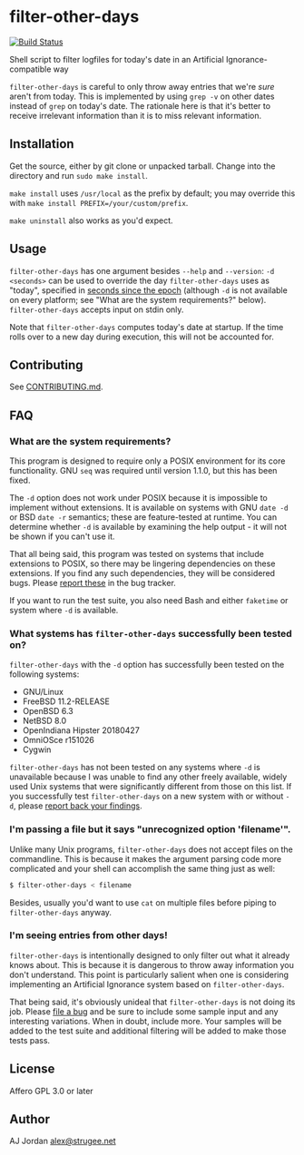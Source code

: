 # filter-other-days

[![Build Status](https://travis-ci.org/strugee/filter-other-days.svg?branch=master)](https://travis-ci.org/strugee/filter-other-days)

Shell script to filter logfiles for today's date in an Artificial Ignorance-compatible way

`filter-other-days` is careful to only throw away entries that we're _sure_ aren't from today. This is implemented by using `grep -v` on other dates instead of `grep` on today's date. The rationale here is that it's better to receive irrelevant information than it is to miss relevant information.

## Installation

Get the source, either by git clone or unpacked tarball. Change into the directory and run `sudo make install`.

`make install` uses `/usr/local` as the prefix by default; you may override this with `make install PREFIX=/your/custom/prefix`.

`make uninstall` also works as you'd expect.

## Usage

`filter-other-days` has one argument besides `--help` and `--version`: `-d <seconds>` can be used to override the day `filter-other-days` uses as "today", specified in [seconds since the epoch](https://en.wikipedia.org/wiki/Unix_time) (although `-d` is not available on every platform; see "What are the system requirements?" below). `filter-other-days` accepts input on stdin only.

Note that `filter-other-days` computes today's date at startup. If the time rolls over to a new day during execution, this will not be accounted for.

## Contributing

See [CONTRIBUTING.md](https://github.com/strugee/filter-other-days/blob/master/CONTRIBUTING.md).

## FAQ

### What are the system requirements?

This program is designed to require only a POSIX environment for its core functionality. GNU `seq` was required until version 1.1.0, but this has been fixed.

The `-d` option does not work under POSIX because it is impossible to implement without extensions. It is available on systems with GNU `date -d` or BSD `date -r` semantics; these are feature-tested at runtime. You can determine whether `-d` is available by examining the help output - it will not be shown if you can't use it.

That all being said, this program was tested on systems that include extensions to POSIX, so there may be lingering dependencies on these extensions. If you find any such dependencies, they will be considered bugs. Please [report these][file a bug] in the bug tracker.

If you want to run the test suite, you also need Bash and either `faketime` or system where `-d` is available.

### What systems has `filter-other-days` successfully been tested on?

`filter-other-days` with the `-d` option has successfully been tested on the following systems:

* GNU/Linux
* FreeBSD 11.2-RELEASE
* OpenBSD 6.3
* NetBSD 8.0
* OpenIndiana Hipster 20180427
* OmniOSce r151026
* Cygwin

`filter-other-days` has not been tested on any systems where `-d` is unavailable because I was unable to find any other freely available, widely used Unix systems that were significantly different from those on this list. If you successfully test `filter-other-days` on a new system with or without `-d`, please [report back your findings][file a bug].

### I'm passing a file but it says "unrecognized option 'filename'".

Unlike many Unix programs, `filter-other-days` does not accept files on the commandline. This is because it makes the argument parsing code more complicated and your shell can accomplish the same thing just as well:

```sh
$ filter-other-days < filename
```

Besides, usually you'd want to use `cat` on multiple files before piping to `filter-other-days` anyway.

### I'm seeing entries from other days!

`filter-other-days` is intentionally designed to only filter out what it already knows about. This is because it is dangerous to throw away information you don't understand. This point is particularly salient when one is considering implementing an Artificial Ignorance system based on `filter-other-days`.

That being said, it's obviously unideal that `filter-other-days` is not doing its job. Please [file a bug][] and be sure to include some sample input and any interesting variations. When in doubt, include more. Your samples will be added to the test suite and additional filtering will be added to make those tests pass.

## License

Affero GPL 3.0 or later

## Author

AJ Jordan <alex@strugee.net>

 [file a bug]: https://github.com/strugee/filter-other-days/issues/new
